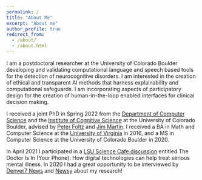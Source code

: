```yaml
---
permalink: /
title: "About Me"
excerpt: "About me"
author_profile: true
redirect_from: 
  - /about/
  - /about.html
---
```


I am a postdoctoral researcher at the University of Colorado Boulder developing and validating computational language and speech based tools for the detection of neurocognitive disorders. I am interested in the creation of ethical and transparent AI methods that harness explainability and computational safeguards. I am incorporating aspects of participatory design for the creation of human-in-the-loop enabled interfaces for clinical decision making. 

I received a joint PhD in Spring 2022 from the [Department of Computer Science](https://www.colorado.edu/cs/) and the [Institute of Cognitive Science](https://www.colorado.edu/ics/) at the University of Colorado Boulder, advised by [Peter Foltz](http://peterfoltz.me/) and [Jim Martin](https://home.cs.colorado.edu/~martin/). I received a BA in Math and Computer Science at the [University of Virginia](https://www.virginia.edu/) in 2016, and a MS in Computer Science at the University of Colorado Boulder in 2020.

In April 2021 I participated in a [LSU Science Cafe discussion](https://www.youtube.com/watch?v=hxdOTjm9Xjk&ab_channel=LSUResearch) entitled The Doctor Is In (Your Phone): How digital technologies can help treat serious mental illness. In 2020 I had a great opportunity to be interviewed by [Denver7 News](https://www.thedenverchannel.com/news/local-news/cu-boulder-artificial-intelligence-app-could-change-the-way-mental-illness-is-diagnosed) and [Newsy](https://www.newsy.com/stories/how-an-ai-phone-app-could-help-patients-with-schizophrenia/) about my research!
